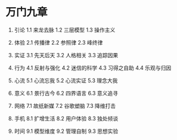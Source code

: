# 万门九章

1. 引论
1.1 来龙去脉
1.2 三层模型
1.3 操作主义

2. 体验
2.1 传播律
2.2 参照律
2.3 峰终律

3. 实证
3.1 先天后天
3.2 人格相关
3.3 追踪因果

4. 行为
4.1 反射与强化
4.2 迷信的科学
4.3 习得之自助
4.4 乐观与归因

5. 心流
5.1 心流忘我
5.2 心流实证
5.3 理念大我

6. 意义
6.1 景行古今
6.2 四界语言
6.3 意义追寻

7. 网络
7.1 故纸新媒
7.2 谷歌塑脑
7.3 降维打击

8. 手机
8.1 扩增生活
8.2 用户体验
8.3 独处倾谈

9. 时间
9.1 模型维度
9.2 管理自制
9.3 思想实验
